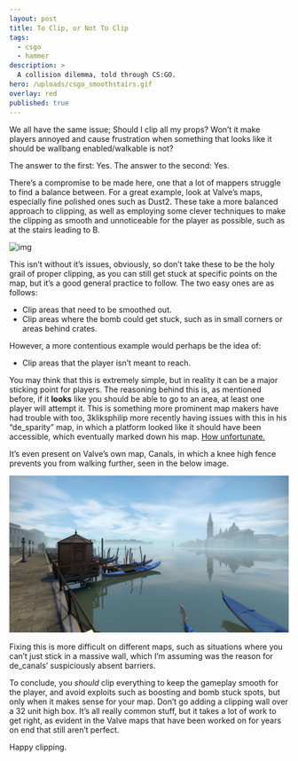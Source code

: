```yaml
---
layout: post
title: To Clip, or Not To Clip
tags:
  - csgo
  - hammer
description: >
  A collision dilemma, told through CS:GO.
hero: /uploads/csgo_smoothstairs.gif
overlay: red
published: true
---
```


We all have the same issue; Should I clip all my props? Won’t it make players annoyed and cause frustration when something that looks like it should be wallbang enabled/walkable is not?

The answer to the first: Yes.
The answer to the second: Yes.

There’s a compromise to be made here, one that a lot of mappers struggle to find a balance between. For a great example, look at Valve’s maps, especially fine polished ones such as Dust2. These take a more balanced approach to clipping, as well as employing some clever techniques to make the clipping as smooth and unnoticeable for the player as possible, such as at the stairs leading to B.

![img](/uploads/csgo_smoothstairs.gif)

This isn’t without it’s issues, obviously, so don’t take these to be the holy grail of proper clipping, as you can still get stuck at specific points on the map, but it’s a good general practice to follow. The two easy ones are as follows:

- Clip areas that need to be smoothed out.
- Clip areas where the bomb could get stuck, such as in small corners or areas behind crates.

However, a more contentious example would perhaps be the idea of:

- Clip areas that the player isn’t meant to reach.

You may think that this is extremely simple, but in reality it can be a major sticking point for players. The reasoning behind this is, as mentioned before, if it **looks** like you should be able to go to an area, at least one player will attempt it. This is something more prominent map makers have had trouble with too, 3kliksphilip more recently having issues with this in his “de_sparity” map, in which a platform looked like it should have been accessible, which eventually marked down his map. [How unfortunate.](https://www.youtube.com/watch?v=Up3f8ePGcLw&t=626s)

It’s even present on Valve’s own map, Canals, in which a knee high fence prevents you from walking further, seen in the below image.

![img](/uploads/csgo_canals_ss.jpg)

Fixing this is more difficult on different maps, such as situations where you can’t just stick in a massive wall, which I’m assuming was the reason for de_canals’ suspiciously absent barriers.

To conclude, you *should* clip everything to keep the gameplay smooth for the player, and avoid exploits such as boosting and bomb stuck spots, but only when it makes sense for your map. Don’t go adding a clipping wall over a 32 unit high box. It’s all really common stuff, but it takes a lot of work to get right, as evident in the Valve maps that have been worked on for years on end that still aren’t perfect.

Happy clipping.